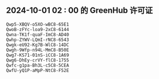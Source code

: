 ## 2024-10-01 02 : 00 的 GreenHub 许可证
```
Qwp5-XBQV-o5XO-wBC8-65E1
QwoB-zFYc-loa9-2xC8-6144
Qwna-TK1f-quaF-ImC8-AD40
Qwhp-ZYWV-LQmI-rNC8-6543
Qwgk-eU92-Kg7B-WlC8-14DC
Qwgh-9Wfp-n94L-MmC8-B50E
Qwg7-KS71-01nS-iCC8-1A69
Qwg6-DhEy-crVY-flC8-1755
Qwfc-g1pa-Bh3L-c5C8-5CEA
QwfU-yQ1P-aMpP-NtC8-F52E
```

